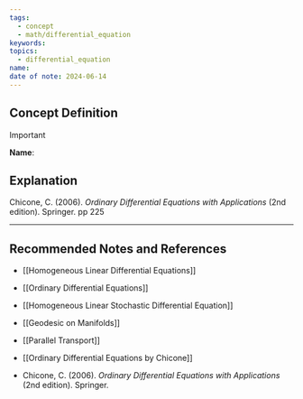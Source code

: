 ```yaml
---
tags:
  - concept
  - math/differential_equation
keywords: 
topics:
  - differential_equation
name: 
date of note: 2024-06-14
---
```


## Concept Definition

>[!important]
>**Name**: 



## Explanation


Chicone, C. (2006). _Ordinary Differential Equations with Applications_ (2nd edition). Springer. pp 225



-----------
##  Recommended Notes and References


- [[Homogeneous Linear Differential Equations]]
- [[Ordinary Differential Equations]]

- [[Homogeneous Linear Stochastic Differential Equation]]

- [[Geodesic on Manifolds]]
- [[Parallel Transport]]

- [[Ordinary Differential Equations by Chicone]]
- Chicone, C. (2006). _Ordinary Differential Equations with Applications_ (2nd edition). Springer.